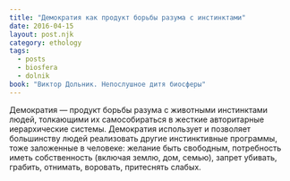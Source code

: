 ```yaml
---
title: "Демократия как продукт борьбы разума с инстинктами"
date: 2016-04-15
layout: post.njk
category: ethology
tags:
  - posts
  - biosfera
  - dolnik
book: "Виктор Дольник. Непослушное дитя биосферы"
---
```


Демократия — продукт борьбы разума с животными инстинктами людей, толкающими их самособираться в жесткие авторитарные иерархические системы. Демократия использует и позволяет большинству людей реализовать другие инстинктивные программы, тоже заложенные в человеке: желание быть свободным, потребность иметь собственность (включая землю, дом, семью), запрет убивать, грабить, отнимать, воровать, притеснять слабых.
